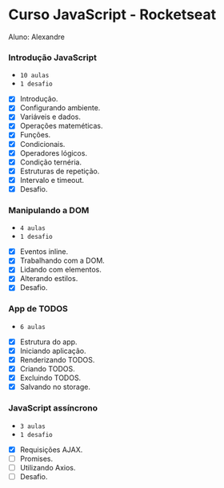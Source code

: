# Curso JavaScript - Rocketseat

Aluno: Alexandre

### Introdução JavaScript
* `10 aulas`
* `1 desafio`

- [x] Introdução.
- [x] Configurando ambiente.
- [x] Variáveis e dados.
- [x] Operações mateméticas.
- [x] Funções.
- [x] Condicionais.
- [x] Operadores lógicos.
- [x] Condição ternéria.
- [x] Estruturas de repetição.
- [x] Intervalo e timeout.
- [x] Desafio.

### Manipulando a DOM
* `4 aulas`
* `1 desafio`

- [x] Eventos inline.
- [x] Trabalhando com a DOM.
- [x] Lidando com elementos.
- [x] Alterando estilos.
- [x] Desafio.

### App de TODOS
* `6 aulas`

- [x] Estrutura do app.
- [x] Iniciando aplicação.
- [x] Renderizando  TODOS.
- [x] Criando TODOS.
- [x] Excluindo TODOS.
- [x] Salvando no storage.

### JavaScript assíncrono
* `3 aulas`
* `1 desafio`

- [x] Requisições AJAX.
- [ ] Promises.
- [ ] Utilizando Axios.
- [ ] Desafio.
